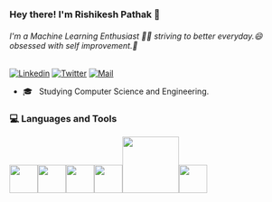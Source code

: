 <h3 align="left">Hey there! I'm Rishikesh Pathak 👋 </h1>

###### I'm a Machine Learning Enthusiast 👨‍💻 striving to better everyday.😄 obsessed with self improvement.🌱 

[![Linkedin](https://img.shields.io/badge/LinkedIn-blue.svg?style=for-the-badge&logo=linkedin)](https://www.linkedin.com/in/rishikesh-pathak/)
[![Twitter](https://img.shields.io/badge/Twitter-skyblue.svg?style=for-the-badge&logo=twitter)](https://twitter.com/rishikesh0904)
[![Mail](https://img.shields.io/badge/Gmail-black.svg?style=for-the-badge&logo=gmail)](mailto:rishikehpathak@karunya.edu.in)
- 🎓 &nbsp; Studying Computer Science and Engineering.

<div>
  <h3> 💻 Languages and Tools </h3>
  <p>
   <img src="https://i.giphy.com/media/LMt9638dO8dftAjtco/200.webp"   width="50"><img src="https://i.giphy.com/media/IdyAQJVN2kVPNUrojM/200.webp" width="50"><img src="https://media3.giphy.com/media/kdFc8fubgS31b8DsVu/giphy.webp" width="50"><img src="https://media.giphy.com/media/SU2ic3wTfuC6JhD1lA/giphy.gif" width="50"><img src="https://media.giphy.com/media/kH1DBkPNyZPOk0BxrM/giphy.gif" width="100"><img src="https://media3.giphy.com/media/ln7z2eWriiQAllfVcn/200w.webp" width="50">
  <p>
</div> 

<!--
**rishi0904/rishi0904** is a ✨ _special_ ✨ repository because its `README.md` (this file) appears on your GitHub profile.

Here are some ideas to get you started:

- 🔭 I’m currently working on ...
- 🌱 I’m currently learning ...
- 👯 I’m looking to collaborate on ...
- 🤔 I’m looking for help with ...
- 💬 Ask me about ...
- 📫 How to reach me: ...
- 😄 Pronouns: ...
- ⚡ Fun fact: ...
-->
